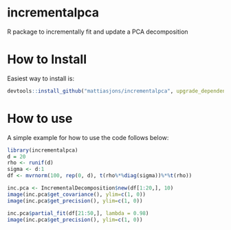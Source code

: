 # incrementalpca

R package to incrementally fit and update a PCA decomposition

# How to Install

Easiest way to install is:

```r
devtools::install_github("mattiasjons/incrementalpca", upgrade_dependencies = FALSE)
```

# How to use

A simple example for how to use the code follows below:

```r
library(incrementalpca)
d = 20
rho <- runif(d)
sigma <- d:1
df <- mvrnorm(100, rep(0, d), t(rho%*%diag(sigma))%*%t(rho))

inc.pca <- IncrementalDecomposition$new(df[1:20,], 10)
image(inc.pca$get_covariance(), ylim=c(1, 0))
image(inc.pca$get_precision(), ylim=c(1, 0))

inc.pca$partial_fit(df[21:50,], lambda = 0.98)
image(inc.pca$get_precision(), ylim=c(1, 0))
```
